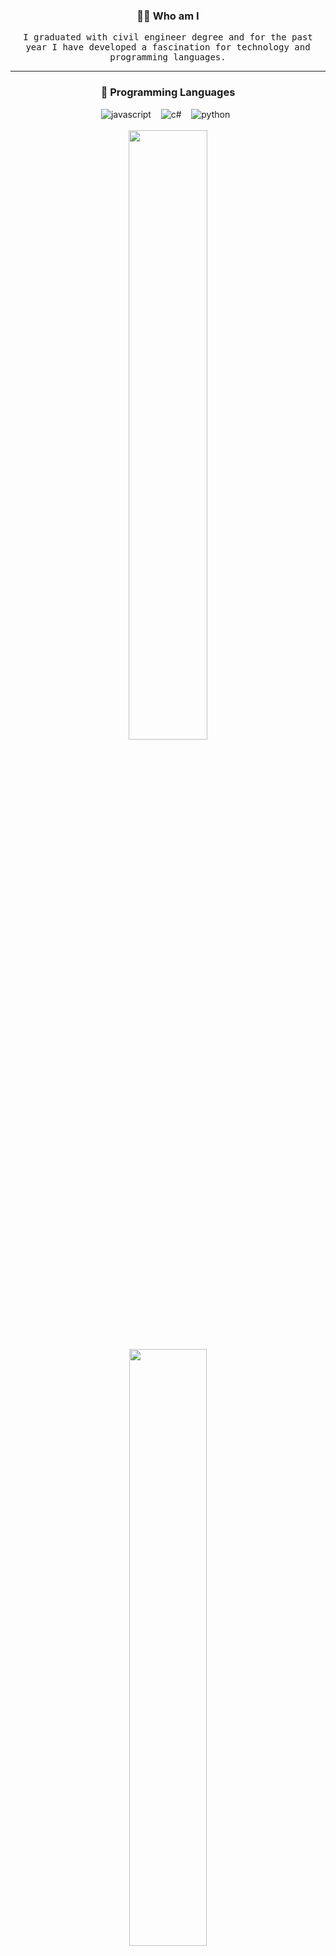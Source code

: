 <h3 align="center">👨‍💻 Who am I</h3>
<p align="center">
  <samp>I graduated with civil engineer degree and for the past year I have developed a fascination for technology and programming languages.</samp>
</p>

<hr />

<!-- PROGRAMMING LANGUAGES -->
<h3 align="center">💬 Programming Languages</h3>
<p align="center">
  <img alt="javascript" src="https://img.shields.io/badge/javascript-F7DF1E?style=for-the-badge&logo=javascript&logoColor=black" />&nbsp;&nbsp;&nbsp;
  <img alt="c#" src="https://img.shields.io/badge/C%23-239120?style=for-the-badge&logo=c-sharp&logoColor=white">&nbsp;&nbsp;&nbsp;
  <img alt="python" src="https://img.shields.io/badge/Python-14354C?style=for-the-badge&logo=python&logoColor=white">&nbsp;&nbsp;
  <br /><br />
  <img width="50%" src="https://github-readme-stats.vercel.app/api?username=Vincenzofdg&show_icons=true&count_private=true&theme=merko" />
  <img width="49.5%" src="https://github-readme-stats.vercel.app/api/top-langs/?username=Vincenzofdg&layout=compact&count_private=true&theme=merko" />
</p>

<hr />

<!-- MY TOOLS -->
<h3 align="center"> 🔭 Tools and Frameworks</h3>
<p align="center">
  <img alt="ubuntu" src="https://img.shields.io/badge/Ubuntu-E95420?style=for-the-badge&logo=ubuntu&logoColor=white">&nbsp;&nbsp;&nbsp;
  <img alt="windows" src="https://img.shields.io/badge/Windows-0078D6?style=for-the-badge&logo=windows&logoColor=white">&nbsp;&nbsp;&nbsp;
  <img alt="react" src="https://img.shields.io/badge/React-20232A?style=for-the-badge&logo=react&logoColor=61DAFB">&nbsp;&nbsp;&nbsp;
  <img alt="typescript"src="https://img.shields.io/badge/TypeScript-007ACC?style=for-the-badge&logo=typescript&logoColor=white">&nbsp;&nbsp;&nbsp;
  <br /><br />
  <img alt="html5" src="https://img.shields.io/badge/html_5-E34F26?style=for-the-badge&logo=html5&logoColor=white">&nbsp;&nbsp;&nbsp;
  <img alt="css3" src="https://img.shields.io/badge/css_3-1572B6?style=for-the-badge&logo=css3&logoColor=white">&nbsp;&nbsp;&nbsp;
   <img alt="bootstrap" src="https://img.shields.io/badge/Bootstrap-563D7C?style=for-the-badge&logo=bootstrap&logoColor=white">&nbsp;&nbsp;&nbsp;
  <br /><br />
  <img alt="scrum" src="https://img.shields.io/badge/scrum-1572B6?style=for-the-badge">&nbsp;&nbsp;&nbsp;
  <img alt="kanban" src="https://img.shields.io/badge/kanban-CC2927?style=for-the-badge">&nbsp;&nbsp;&nbsp;
</p>

<hr />

<!-- CONTACT -->
<h3  align="center">📫 Reach me on</h3>
<p align="center">
  <a target="_blank"href="https://www.linkedin.com/in/vincenzo-f-di-giacomo-107347223/"><img src="https://img.shields.io/badge/linkedin-%230077B5.svg?&style=for-the-badge&logo=linkedin&logoColor=white" /></a>&nbsp;&nbsp;&nbsp;&nbsp;
  <a target="_blank"href="https://t.me/vincenzofdg"><img src="https://img.shields.io/badge/Telegram-2CA5E0?style=for-the-badge&logo=telegram&logoColor=white" /></a>&nbsp;&nbsp;&nbsp;&nbsp;
  <a href="mailto:vfdgiacomo@gmail.com?subject=Hello%20Vincenzo,%20From%20Github"><img src="https://img.shields.io/badge/-Hotmail-%23333?style=for-the-badge&logo=hotmail&logoColor=white" /></a>&nbsp;&nbsp;&nbsp;&nbsp;
</p>

<!-- ![Snake animation](https://github.com/Vincenzofdg/Vincenzofdg/blob/output/github-contribution-grid-snake.svg) -->


<!-- Source ==> https://dev.to/envoy_/150-badges-for-github-pnk -->
